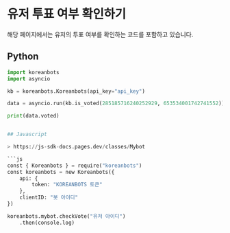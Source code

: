 # 유저 투표 여부 확인하기

해당 페이지에서는 유저의 투표 여부를 확인하는 코드를 포함하고 있습니다.

## Python


```py
import koreanbots
import asyncio

kb = koreanbots.Koreanbots(api_key="api_key")

data = asyncio.run(kb.is_voted(285185716240252929, 653534001742741552))

print(data.voted)


## Javascript

> https://js-sdk-docs.pages.dev/classes/Mybot

```js
const { Koreanbots } = require("koreanbots")
const koreanbots = new Koreanbots({
    api: {
        token: "KOREANBOTS 토큰"
    },
    clientID: "봇 아이디"
})

koreanbots.mybot.checkVote("유저 아이디")
    .then(console.log)
```
